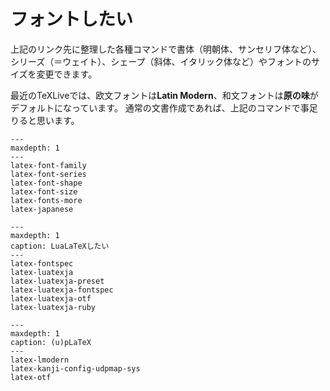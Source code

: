 # フォントしたい

上記のリンク先に整理した各種コマンドで書体（明朝体、サンセリフ体など）、シリーズ（＝ウェイト）、シェープ（斜体、イタリック体など）やフォントのサイズを変更できます。

最近のTeXLiveでは、欧文フォントは**Latin Modern**、和文フォントは**原の味**がデフォルトになっています。
通常の文書作成であれば、上記のコマンドで事足りると思います。

```{toctree}
---
maxdepth: 1
---
latex-font-family
latex-font-series
latex-font-shape
latex-font-size
latex-fonts-more
latex-japanese
```

```{toctree}
---
maxdepth: 1
caption: LuaLaTeXしたい
---
latex-fontspec
latex-luatexja
latex-luatexja-preset
latex-luatexja-fontspec
latex-luatexja-otf
latex-luatexja-ruby
```

```{toctree}
---
maxdepth: 1
caption: (u)pLaTeX
---
latex-lmodern
latex-kanji-config-udpmap-sys
latex-otf
```

